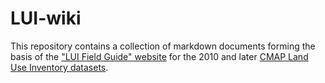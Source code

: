 # LUI-wiki
This repository contains a collection of markdown documents forming the basis of the ["LUI Field Guide" website](https://cmap-repos.github.io/LUI-wiki) for the 2010 and later [CMAP Land Use Inventory datasets](https://datahub.cmap.illinois.gov/group/land-use-inventories).
